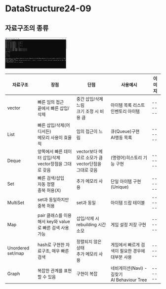 # DataStructure24-09

## 자료구조의 종류

 <img src = "Img/Graph.png/" width = "200" height = "100">

|자료구조| 장점 | 단점 | 사용예시 | 이미지 |
|--------|------|------|--------------------|------|
| vector | 빠른 임의 접근<br> 끝에서 빠른 삽입/삭제 | 중간 삽입/삭제 느림 <br> 크기 조정 시 비용 큼 | 아이템 목록 리스트 <br> 인벤토리 아이템 | ------ |
| List   | 빠른 삽입/삭제(어디서든) <br> 메모리 사용이 효율적 | 임의 접근이 느림 | 큐(Queue)구현 <br> AI행동 목록 | ------ |
| Deque  | 양쪽에서 빠른 데이터 삽입/삭제 <br> vector장점을 그대로 갖음 | vector보다 메모르 소모가 큼 <br> vector단점을 그대로 갖음 | (명령어)히스토리 기능 구현 | ------ |
| Set    | 빠른 검색/삽입 <br> 자동 정렬 <br> 중복 허용(X) | 추가 메모리 사용 | 단일 아이템 구현(Unique) | ------ |
| MultiSet | set과 동일하지만 중복 허용 | set과 동일 | 아이템 드랍 테이블 | ------ |
| Map    | pair 클래스를 이용해서 key와 value로 빠른 검색 사용 가능 | 삽입/삭제 시 rebuilding 시간 소모 | 게임 설정 저장 구현 | ------ |
| Unordered set/map | hash로 구현한 자료구조, 매우 빠른 검색 | 정렬되지 않은 상태 <br> 추가 메모리 사용 | 게임에서 빠르게 검색이 필요한 경우에 대부분 사용 | ------ |
| Graph  | 복잡한 관계를 표현할 수 있음 | 구현이 복잡 | 네비게이션(Navi) - 길찾기 <br> AI Behaviour Tree | ------ | 
